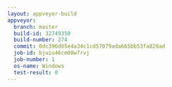 ```yaml
---
layout: appveyor-build
appveyor:
  branch: master
  build-id: 32749350
  build-number: 274
  commit: 0dc396d05e4a34c1cd57079ada665bb53fa828ad
  job-id: bjuiu46cm08w7rvj
  job-number: 1
  os-name: Windows
  test-result: 0
---
```


